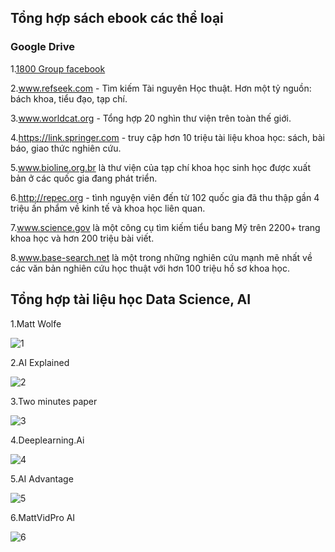 ## Tổng hợp sách ebook các thể loại

### Google Drive

1.[1800 Group facebook](https://drive.google.com/drive/folders/1TPtm3drte_JJ5qftRlMet7L0_Xf2X2CK?fbclid=IwY2xjawIhcR5leHRuA2FlbQIxMAABHQIP2szBJu_6kEehtGO8LeRXK6TbIfrzhRLdyXECNFqclucV94bY3_aD7Q_aem_dU1S2ToyMkZSsj32ecZz8w)

2.www.refseek.com - Tìm kiếm Tài nguyên Học thuật. Hơn một tỷ nguồn: bách khoa, tiểu đạo, tạp chí.

3.www.worldcat.org - Tổng hợp 20 nghìn thư viện trên toàn thế giới.

4.https://link.springer.com - truy cập hơn 10 triệu tài liệu khoa học: sách, bài báo, giao thức nghiên cứu.

5.www.bioline.org.br là thư viện của tạp chí khoa học sinh học được xuất bản ở các quốc gia đang phát triển.

6.http://repec.org - tình nguyện viên đến từ 102 quốc gia đã thu thập gần 4 triệu ấn phẩm về kinh tế và khoa học liên quan.

7.www.science.gov là một công cụ tìm kiếm tiểu bang Mỹ trên 2200+ trang khoa học và hơn 200 triệu bài viết.

8.www.base-search.net là một trong những nghiên cứu mạnh mẽ nhất về các văn bản nghiên cứu học thuật với hơn 100 triệu hồ sơ khoa học.

## Tổng hợp tài liệu học Data Science, AI

1.Matt Wolfe

![1](https://scontent-hkg1-2.xx.fbcdn.net/v/t39.30808-6/479499764_617412617901379_3945089803613333267_n.jpg?_nc_cat=103&ccb=1-7&_nc_sid=aa7b47&_nc_eui2=AeGwGGa9gR0L_aRP-hrviWmThf4SBvv0SOaF_hIG-_RI5kbGk6JAxUxs0DQEznBbdcw&_nc_ohc=cubGH6QeesUQ7kNvgE-pOeU&_nc_oc=Adh6HKDnuySeE9K7tIwi7RpYMnVECX1cvShSLuE7PLIwOi4ZmMCsR8V5j-jiyMZ92yL6_2lg8DE3DruLR_l5ymx9&_nc_zt=23&_nc_ht=scontent-hkg1-2.xx&_nc_gid=A6GfgYdsoLtJ2AEiRA2aS1V&oh=00_AYDb8MPESROQx2zHDFLEMurmtoZEL09juxxaICNlkzD4QA&oe=67BA6FEE)

2.AI Explained

![2](https://scontent-hkg1-2.xx.fbcdn.net/v/t39.30808-6/479496077_617412621234712_4152999116304716446_n.jpg?_nc_cat=104&ccb=1-7&_nc_sid=aa7b47&_nc_eui2=AeESD_vZ8Jwh_MhHvhS6onAdRQ1dQ8yvmetFDV1DzK-Z6xHmuaEjgCYVkGn_ygqDVfs&_nc_ohc=rkzCXi5eWlMQ7kNvgGY1I8M&_nc_oc=AdirppV05xsiFbpYOQ9mbmEAlwyHUsFDWlfX8D4CHPU_8H8I61AGgLegjin0ta8uPjfhqgqbFcWis89JXU87-Lal&_nc_zt=23&_nc_ht=scontent-hkg1-2.xx&_nc_gid=AIY7iR_dimSDn5WTWq5iejc&oh=00_AYCWvcICMC6PPw_KydIkbtBWWA1ceNpopD9RDCAXO8Rkkg&oe=67BA7459)

3.Two minutes paper

![3](https://scontent-hkg1-1.xx.fbcdn.net/v/t39.30808-6/479497192_617412614568046_8194698777974354874_n.jpg?_nc_cat=105&ccb=1-7&_nc_sid=aa7b47&_nc_eui2=AeFn6nZdh4xbkSEGy_UJKOJljwyZfX-Cb0GPDJl9f4JvQbv1v78r51OLtkQowYzX4NE&_nc_ohc=hVMaLRns4mMQ7kNvgE1V2sY&_nc_oc=Adi7tOzDaXd9umSGOA4bCbP1WtW4IYq-DjOe2MGvskF8NqOfH62V2PP5pPBu_1wpSdRggVFjzNmJyX6br2wb6HpL&_nc_zt=23&_nc_ht=scontent-hkg1-1.xx&_nc_gid=AO3s6qSdf1fZa_s9TWD00B_&oh=00_AYC0F93MLAGerNltwA6IZwY-RS7hVlnaH-NmNAtEkqLu-A&oe=67BA7D03)

4.Deeplearning.Ai

![4](https://scontent-hkg4-1.xx.fbcdn.net/v/t39.30808-6/479525985_617412694568038_7296016552665027230_n.jpg?_nc_cat=108&ccb=1-7&_nc_sid=aa7b47&_nc_eui2=AeF-MgB-zn4Xa4abxlA4XaHdT9zNa5Y5_WZP3M1rljn9ZgzVG47VOGiqY7YirbGeaJ0&_nc_ohc=HlE29S3-w7IQ7kNvgHDtoNZ&_nc_oc=Adg7txSFB4hy__kR6X4gLepxYZhx6imvguDsu2IBdyDb3mE38X0zcbv7GhaXZgw-sAcPTYxOHQUzkQf7m76aad6y&_nc_zt=23&_nc_ht=scontent-hkg4-1.xx&_nc_gid=A0fi4AvhTPpawsaLJzD37Ix&oh=00_AYBIBDJSszsOXxy_EPI20Adueb7w84f8J24Iq5g5GOtlmg&oe=67BA969A)

5.AI Advantage

![5](https://scontent-hkg1-2.xx.fbcdn.net/v/t39.30808-6/479522422_617412704568037_6450549369624258858_n.jpg?_nc_cat=103&ccb=1-7&_nc_sid=aa7b47&_nc_eui2=AeHLkfPcRWughYiz_dGhS-srC7sElCq1MvYLuwSUKrUy9mmfs1njGDnxefuY31eD8-g&_nc_ohc=WjGhxpZno1kQ7kNvgHYcSQT&_nc_oc=Adha23LJeJMU-w1HtspMqnTY5QQ9384jhnwlyYxJuER0ZuGvo2JSe0Zraw2WSs0ZSXMUd8b1n42r9oLu4vx7noNn&_nc_zt=23&_nc_ht=scontent-hkg1-2.xx&_nc_gid=AY2gtiqkaIne60bF-GGVPFj&oh=00_AYBRES39UMQTML_339gjG0fIATFQZD0JCZA0X3pM8ZfBiQ&oe=67BA78DE)

6.MattVidPro AI

![6](https://scontent-hkg1-1.xx.fbcdn.net/v/t39.30808-6/479493871_617412691234705_3791396501017344318_n.jpg?_nc_cat=105&ccb=1-7&_nc_sid=aa7b47&_nc_eui2=AeHpsWtOSeCCnRjSsZTRFeJymdca0f08W8-Z1xrR_Txbz6VcjWiiRwKjQFyBt2b9P-U&_nc_ohc=sVH4qmgVYJkQ7kNvgHEAwzM&_nc_oc=AdgxZl19QwmVV0KmZdwGwmiKUU5lUz0BqWBy3-u9mcTxkl8a7mP-GIjZxGaRSIdNDWL8S5RjWYbfSmx02WWt7zuN&_nc_zt=23&_nc_ht=scontent-hkg1-1.xx&_nc_gid=AG7QZJzrSJJXUh066n1qesL&oh=00_AYAuWjdBZzT151pQFJluOWJb8_hQIn12dbWvvoF0BTg53A&oe=67BA92C4)
